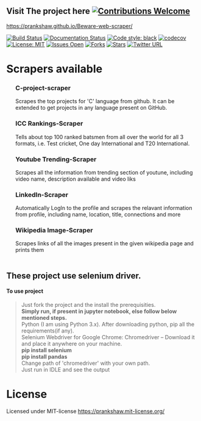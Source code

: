 ## Visit The project here  <a href="../../issues"><img alt="Contributions Welcome" src="https://img.shields.io/badge/contributions-welcome-blue??style=flat"></a>
https://prankshaw.github.io/Beware-web-scraper/

[![Build Status](https://travis-ci.com/prankshaw/Beware-web-scraper.svg?branch=master)](https://travis-ci.com/prankshaw/Beware-web-scraper)
[![Documentation Status](https://readthedocs.org/projects/beware-web-scraper/badge/?version=latest)](https://beware-web-scraper.readthedocs.io/en/latest/?badge=latest)
[![Code style: black](https://img.shields.io/badge/code%20style-black-000000.svg)](https://github.com/ambv/black)
[![codecov](https://codecov.io/gh/prankshaw/Beware-web-scraper/branch/master/graph/badge.svg)](https://codecov.io/gh/prankshaw/Beware-web-scraper)
[![License: MIT](https://img.shields.io/badge/License-MIT-orange.svg)](https://opensource.org/licenses/MIT)
<a href="../../issues"><img alt="Issues Open" src="https://img.shields.io/github/issues/prankshaw/Beware-web-scraper?color=pink"></a>
<a href="../../issues"><img alt="Forks" src="https://img.shields.io/github/forks/prankshaw/Beware-web-scraper?color=purple"></a>
<a href="../../issues"><img alt="Stars" src="https://img.shields.io/github/stars/prankshaw/Beware-web-scraper?color=yellow"></a>
[![Twitter URL](https://img.shields.io/twitter/url/https/twitter.com/fold_left.svg?style=social&label=Follow%20%40mepranjal31)](https://twitter.com/mepranjal31)

<!--[![Updates](https://pyup.io/repos/github/prankshaw/Beware-web-scraper/shield.svg)](https://pyup.io/repos/github/prankshaw/Beware-web-scraper)-->

# Scrapers available
<ol>
  
### C-project-scraper
Scrapes the top projects for 'C' language from github. It can be extended to get projects in any language present on GitHub.<br>
### ICC Rankings-Scraper
Tells about top 100 ranked batsmen from all over the world for all 3 formats, i.e. Test cricket, One day International and T20 International.<br>
### Youtube Trending-Scraper
Scrapes all the information from trending section of youtune, including video name, description available and video liks<br>
### LinkedIn-Scraper
Automatically LogIn to the profile and scrapes the relavant information from profile, including name, location, title, connections and more<br>
### Wikipedia Image-Scraper
Scrapes links of all the images present in the given wikipedia page and prints them<br>
<br>

</ol>  

## <strong>These project use selenium driver.</strong>
#### To use project
> Just fork the project and the install the prerequisities. <br>
> <strong>Simply run, if present in jupyter notebook, else follow below mentioned steps.</strong><br>
> Python (I am using Python 3.x). After downloading python, pip all the requirements(if any).<br>
> Selenium Webdriver for Google Chrome: Chromedriver – Download it and place it anywhere on your machine.<br>
> <strong>pip install selenium <br>
> pip install pandas</strong> <br>
> Change path of 'chromedriver' with your own path.<br>
> Just run in IDLE and see the output <br>
# License
Licensed under MIT-license
https://prankshaw.mit-license.org/
